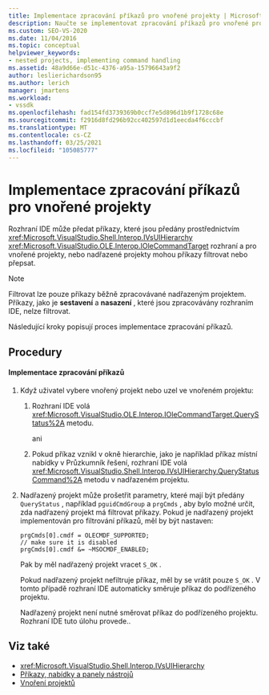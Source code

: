 ```yaml
---
title: Implementace zpracování příkazů pro vnořené projekty | Microsoft Docs
description: Naučte se implementovat zpracování příkazů pro vnořené projekty v integrovaném vývojovém prostředí (IDE) sady Visual Studio.
ms.custom: SEO-VS-2020
ms.date: 11/04/2016
ms.topic: conceptual
helpviewer_keywords:
- nested projects, implementing command handling
ms.assetid: 48a9d66e-d51c-4376-a95a-15796643a9f2
author: leslierichardson95
ms.author: lerich
manager: jmartens
ms.workload:
- vssdk
ms.openlocfilehash: fad154fd3739369b0ccf7e5d896d1b9f1728c68e
ms.sourcegitcommit: f2916d8fd296b92cc402597d1d1eecda4f6cccbf
ms.translationtype: MT
ms.contentlocale: cs-CZ
ms.lasthandoff: 03/25/2021
ms.locfileid: "105085777"
---
```

# <a name="implementing-command-handling-for-nested-projects"></a>Implementace zpracování příkazů pro vnořené projekty
Rozhraní IDE může předat příkazy, které jsou předány prostřednictvím <xref:Microsoft.VisualStudio.Shell.Interop.IVsUIHierarchy> <xref:Microsoft.VisualStudio.OLE.Interop.IOleCommandTarget> rozhraní a pro vnořené projekty, nebo nadřazené projekty mohou příkazy filtrovat nebo přepsat.

> [!NOTE]
> Filtrovat lze pouze příkazy běžně zpracovávané nadřazeným projektem. Příkazy, jako je **sestavení** a **nasazení** , které jsou zpracovávány rozhraním IDE, nelze filtrovat.

 Následující kroky popisují proces implementace zpracování příkazů.

## <a name="procedures"></a>Procedury

#### <a name="to-implement-command-handling"></a>Implementace zpracování příkazů

1. Když uživatel vybere vnořený projekt nebo uzel ve vnořeném projektu:

   1. Rozhraní IDE volá <xref:Microsoft.VisualStudio.OLE.Interop.IOleCommandTarget.QueryStatus%2A> metodu.

      ani

   2. Pokud příkaz vznikl v okně hierarchie, jako je například příkaz místní nabídky v Průzkumník řešení, rozhraní IDE volá <xref:Microsoft.VisualStudio.Shell.Interop.IVsUIHierarchy.QueryStatusCommand%2A> metodu v nadřazeném projektu.

2. Nadřazený projekt může prošetřit parametry, které mají být předány `QueryStatus` , například `pguidCmdGroup` a `prgCmds` , aby bylo možné určit, zda nadřazený projekt má filtrovat příkazy. Pokud je nadřazený projekt implementován pro filtrování příkazů, měl by být nastaven:

   ```
   prgCmds[0].cmdf = OLECMDF_SUPPORTED;
   // make sure it is disabled
   prgCmds[0].cmdf &= ~MSOCMDF_ENABLED;
   ```

    Pak by měl nadřazený projekt vracet `S_OK` .

    Pokud nadřazený projekt nefiltruje příkaz, měl by se vrátit pouze `S_OK` . V tomto případě rozhraní IDE automaticky směruje příkaz do podřízeného projektu.

    Nadřazený projekt není nutné směrovat příkaz do podřízeného projektu. Rozhraní IDE tuto úlohu provede..

## <a name="see-also"></a>Viz také
- <xref:Microsoft.VisualStudio.Shell.Interop.IVsUIHierarchy>
- [Příkazy, nabídky a panely nástrojů](../../extensibility/internals/commands-menus-and-toolbars.md)
- [Vnoření projektů](../../extensibility/internals/nesting-projects.md)
